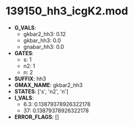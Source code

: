 # 139150_hh3_icgK2.mod

- **G_VALS**:
  - gkbar2_hh3: 0.12
  - gkbar_hh3: 0.0
  - gnabar_hh3: 0.0
- **GATES**:
  - s: 1
  - n2: 1
  - n: 2
- **SUFFIX**: hh3
- **GMAX_NAME**: gkbar2_hh3
- **STATES**: ['s', 'n2', 'n']
- **I_VALS**:
  - 6.3: 0.13879378926322178
  - 37: 0.13879378926322178
- **ERROR_FLAGS**: []
